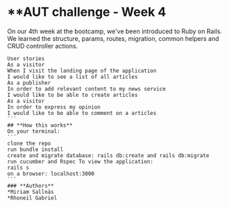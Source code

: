 
# **AUT challenge - Week 4
On our 4th week at the bootcamp, we've been introduced to Ruby on Rails. We learned the structure, params, routes, migration, common helpers and CRUD controller actions.

````
User stories
As a visitor
When I visit the landing page of the application
I would like to see a list of all articles
As a publisher
In order to add relevant content to my news service
I would like to be able to create articles
As a visitor
In order to express my opinion
I would like to be able to comment on a articles
```
## **How this works**
On your terminal:
```
clone the repo
run bundle install
create and migrate database: rails db:create and rails db:migrate
run cucumber and Rspec To view the application:
rails s
on a browser: localhost:3000
```
### **Authors**
*Miriam Sallnäs
*Rhoneil Gabriel
